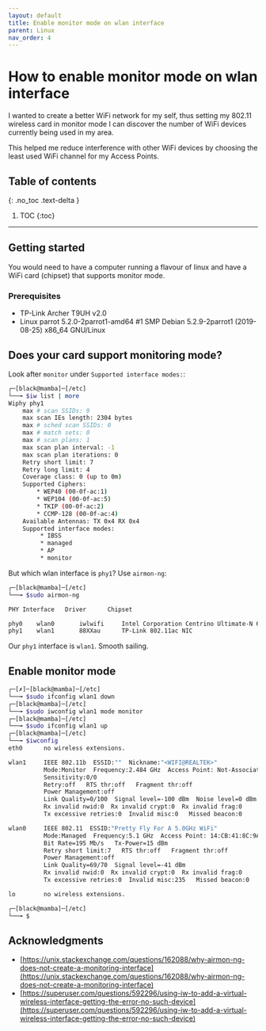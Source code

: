 ```yaml
---
layout: default
title: Enable monitor mode on wlan interface
parent: Linux
nav_order: 4
---
```

# How to enable monitor mode on wlan interface
I wanted to create a better WiFi network for my self, thus setting my 802.11 wireless card in monitor mode I can discover the number of WiFi devices currently being used in my area.

This helped me reduce interference with other WiFi devices by choosing the least used WiFi channel for my Access Points. 

## Table of contents
{: .no_toc .text-delta }

1. TOC
{:toc}
---

## Getting started
You would need to have a computer running a flavour of linux and have a WiFi card (chipset) that supports monitor mode. 

### Prerequisites
* TP-Link Archer T9UH v2.0
* Linux parrot 5.2.0-2parrot1-amd64 #1 SMP Debian 5.2.9-2parrot1 (2019-08-25) x86_64 GNU/Linux

## Does your card support monitoring mode?
Look after `monitor` under `Supported interface modes:`:
```bash
┌─[black@mamba]─[/etc]
└──╼ $iw list | more
Wiphy phy1
	max # scan SSIDs: 9
	max scan IEs length: 2304 bytes
	max # sched scan SSIDs: 0
	max # match sets: 0
	max # scan plans: 1
	max scan plan interval: -1
	max scan plan iterations: 0
	Retry short limit: 7
	Retry long limit: 4
	Coverage class: 0 (up to 0m)
	Supported Ciphers:
		* WEP40 (00-0f-ac:1)
		* WEP104 (00-0f-ac:5)
		* TKIP (00-0f-ac:2)
		* CCMP-128 (00-0f-ac:4)
	Available Antennas: TX 0x4 RX 0x4
	Supported interface modes:
		 * IBSS
		 * managed
		 * AP
		 * monitor
```

But which wlan interface is `phy1`? Use `airmon-ng`:
```bash
┌─[black@mamba]─[/etc]
└──╼ $sudo airmon-ng 

PHY	Interface	Driver		Chipset

phy0	wlan0		iwlwifi		Intel Corporation Centrino Ultimate-N 6300 (rev 3e)
phy1	wlan1		88XXau		TP-Link 802.11ac NIC
```
Our `phy1` interface is `wlan1`. Smooth sailing. 

## Enable monitor mode
```bash
┌─[✗]─[black@mamba]─[/etc]
└──╼ $sudo ifconfig wlan1 down
┌─[black@mamba]─[/etc]
└──╼ $sudo iwconfig wlan1 mode monitor
┌─[black@mamba]─[/etc]
└──╼ $sudo ifconfig wlan1 up
┌─[black@mamba]─[/etc]
└──╼ $iwconfig
eth0      no wireless extensions.

wlan1     IEEE 802.11b  ESSID:""  Nickname:"<WIFI@REALTEK>"
          Mode:Monitor  Frequency:2.484 GHz  Access Point: Not-Associated   
          Sensitivity:0/0  
          Retry:off   RTS thr:off   Fragment thr:off
          Power Management:off
          Link Quality=0/100  Signal level=-100 dBm  Noise level=0 dBm
          Rx invalid nwid:0  Rx invalid crypt:0  Rx invalid frag:0
          Tx excessive retries:0  Invalid misc:0   Missed beacon:0

wlan0     IEEE 802.11  ESSID:"Pretty Fly For A 5.0GHz WiFi"  
          Mode:Managed  Frequency:5.1 GHz  Access Point: 14:CB:41:8C:9A:11   
          Bit Rate=195 Mb/s   Tx-Power=15 dBm   
          Retry short limit:7   RTS thr:off   Fragment thr:off
          Power Management:off
          Link Quality=69/70  Signal level=-41 dBm  
          Rx invalid nwid:0  Rx invalid crypt:0  Rx invalid frag:0
          Tx excessive retries:0  Invalid misc:235   Missed beacon:0

lo        no wireless extensions.

┌─[black@mamba]─[/etc]
└──╼ $
```

## Acknowledgments
* [https://unix.stackexchange.com/questions/162088/why-airmon-ng-does-not-create-a-monitoring-interface](https://unix.stackexchange.com/questions/162088/why-airmon-ng-does-not-create-a-monitoring-interface)
* [https://superuser.com/questions/592296/using-iw-to-add-a-virtual-wireless-interface-getting-the-error-no-such-device](https://superuser.com/questions/592296/using-iw-to-add-a-virtual-wireless-interface-getting-the-error-no-such-device)